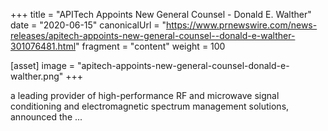 +++
title = "APITech Appoints New General Counsel - Donald E. Walther"
date = "2020-06-15"
canonicalUrl = "https://www.prnewswire.com/news-releases/apitech-appoints-new-general-counsel--donald-e-walther-301076481.html"
fragment = "content"
weight = 100

[asset]
    image = "apitech-appoints-new-general-counsel-donald-e-walther.png"
+++

a leading provider of high-performance RF and microwave signal conditioning 
and electromagnetic spectrum management solutions, announced the ...
